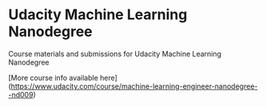 # Udacity Machine Learning Nanodegree

Course materials and submissions for Udacity Machine Learning Nanodegree

[More course info available here]
(https://www.udacity.com/course/machine-learning-engineer-nanodegree--nd009)
